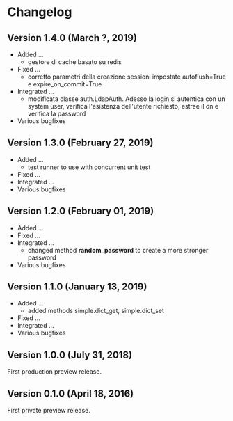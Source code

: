 # Changelog

## Version 1.4.0 (March ?, 2019)

* Added ...
    * gestore di cache basato su redis
* Fixed ...
    * corretto parametri della creazione sessioni impostate autoflush=True e expire_on_commit=True
* Integrated ...
    * modificata classe auth.LdapAuth. Adesso la login si autentica con un system user, verifica l'esistenza dell'utente
      richiesto, estrae il dn e verifica la password
* Various bugfixes


## Version 1.3.0 (February 27, 2019)

* Added ...
    * test runner to use with concurrent unit test
* Fixed ...
* Integrated ...
* Various bugfixes

## Version 1.2.0 (February 01, 2019)

* Added ...
* Fixed ...
* Integrated ...
    * changed method **random_password** to create a more stronger password
* Various bugfixes

## Version 1.1.0 (January 13, 2019)

* Added ...
    * added methods simple.dict_get, simple.dict_set
* Fixed ...
* Integrated ...
* Various bugfixes

## Version 1.0.0 (July 31, 2018)

First production preview release.

## Version 0.1.0 (April 18, 2016)

First private preview release.